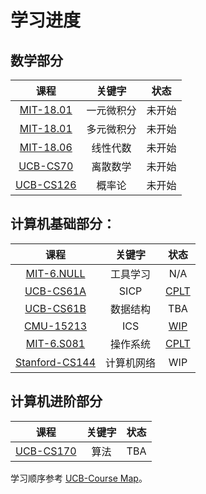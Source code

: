 # 学习进度

## 数学部分

|                             课程                             |   关键字   |  状态  |
| :----------------------------------------------------------: | :--------: | :----: |
| [MIT-18.01](https://ocw.mit.edu/courses/mathematics/18-01sc-single-variable-calculus-fall-2010/syllabus/) | 一元微积分 | 未开始 |
| [MIT-18.01](https://ocw.mit.edu/courses/mathematics/18-02sc-multivariable-calculus-fall-2010/) | 多元微积分 | 未开始 |
| [MIT-18.06](https://ocw.mit.edu/courses/mathematics/18-06sc-linear-algebra-fall-2011/syllabus/) |  线性代数  | 未开始 |
|              [UCB-CS70](http://www.eecs70.org/)              |  离散数学  | 未开始 |
| [UCB-CS126](https://inst.eecs.berkeley.edu/~ee126/fa20/content.html) |   概率论   | 未开始 |

## 计算机基础部分：

|                             课程                             |   关键字   |                     状态                      |
| :----------------------------------------------------------: | :--------: | :-------------------------------------------: |
|     [MIT-6.NULL](https://missing-semester-cn.github.io/)     |  工具学习  |                      N/A                      |
|               [UCB-CS61A](https://cs61a.org/)                |    SICP    | [CPLT](https://github.com/ZachVec/CS61A-SICP) |
|          [UCB-CS61B](https://sp18.datastructur.es/)          |  数据结构  |                      TBA                      |
|          [CMU-15213](https://www.cs.cmu.edu/~213/)           |    ICS     |  [WIP](https://github.com/ZachVec/CMU-15213)  |
| [MIT-6.S081](https://pdos.csail.mit.edu/6.S081/2020/schedule.html) |  操作系统  | [CPLT](https://github.com/ZachVec/MIT-6.S081) |
|          [Stanford-CS144](https://cs144.github.io/)          | 计算机网络 |                      WIP                      |

## 计算机进阶部分

|              课程               | 关键字 | 状态 |
| :-----------------------------: | :----: | :--: |
| [UCB-CS170](https://cs170.org/) |  算法  | TBA  |

学习顺序参考 [UCB-Course Map](https://hkn.eecs.berkeley.edu/courseguides)。
